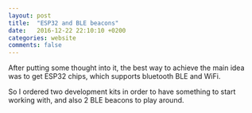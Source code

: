 ```yaml
---
layout: post
title:  "ESP32 and BLE beacons"
date:   2016-12-22 22:10:10 +0200
categories: website
comments: false
---
```

After putting some thought into it, the best way to achieve the main idea was to
get ESP32 chips, which supports bluetooth BLE and WiFi.

So I ordered two development kits in order to have something to start working
with, and also 2 BLE beacons to play around.

